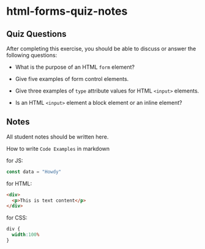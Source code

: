 # html-forms-quiz-notes

## Quiz Questions

After completing this exercise, you should be able to discuss or answer the following questions:

- What is the purpose of an HTML `form` element?

- Give five examples of form control elements.

- Give three examples of `type` attribute values for HTML `<input>` elements.

- Is an HTML `<input>` element a block element or an inline element?

## Notes

All student notes should be written here.


How to write `Code Examples` in markdown

for JS:
```javascript
const data = "Howdy"
```

for HTML:
```html
<div>
  <p>This is text content</p>
</div>
```

for CSS:
```css
div {
  width:100%
}
```
